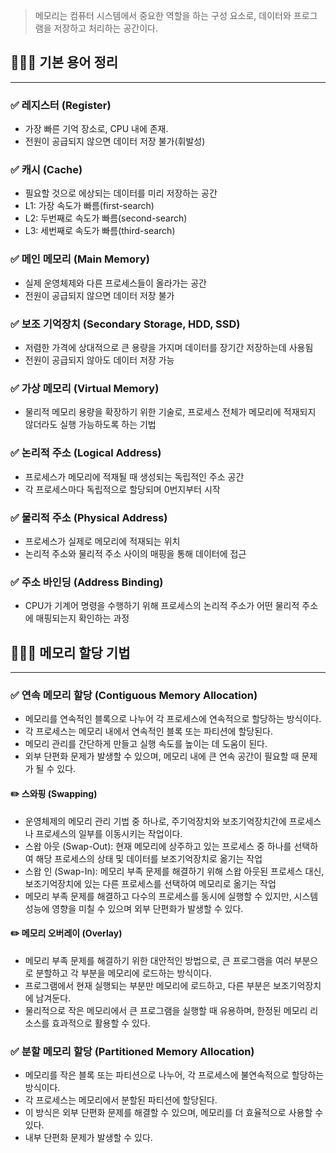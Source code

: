 > 메모리는 컴퓨터 시스템에서 중요한 역할을 하는 구성 요소로, 데이터와 프로그램을 저장하고 처리하는 공간이다.

## 🧑🏻‍💻 기본 용어 정리
---

### ✅ 레지스터 (Register)
- 가장 빠른 기억 장소로, CPU 내에 존재.
- 전원이 공급되지 않으면 데이터 저장 불가(휘발성)

### ✅ 캐시 (Cache)
- 필요할 것으로 에상되는 데이터를 미리 저장하는 공간
- L1: 가장 속도가 빠름(first-search)
- L2: 두번째로 속도가 빠름(second-search)
- L3: 세번째로 속도가 빠름(third-search)

### ✅ 메인 메모리 (Main Memory)
- 실제 운영체제와 다른 프로세스들이 올라가는 공간
- 전원이 공급되지 않으면 데이터 저장 불가

### ✅ 보조 기억장치 (Secondary Storage, HDD, SSD)
- 저렴한 가격에 상대적으로 큰 용량을 가지며 데이터를 장기간 저장하는데 사용됨
- 전원이 공급되지 않아도 데이터 저장 가능

### ✅ 가상 메모리 (Virtual Memory)
- 물리적 메모리 용량을 확장하기 위한 기술로, 프로세스 전체가 메모리에 적재되지 않더라도 실행 가능하도록 하는 기법

### ✅ 논리적 주소 (Logical Address)
- 프로세스가 메모리에 적재될 때 생성되는 독립적인 주소 공간
- 각 프로세스마다 독립적으로 할당되며 0번지부터 시작

### ✅ 물리적 주소 (Physical Address)
- 프로세스가 실제로 메모리에 적재되는 위치
- 논리적 주소와 물리적 주소 사이의 매핑을 통해 데이터에 접근

### ✅ 주소 바인딩 (Address Binding)
- CPU가 기계어 명령을 수행하기 위해 프로세스의 논리적 주소가 어떤 물리적 주소에 매핑되는지 확인하는 과정

## 🧑🏻‍💻 메모리 할당 기법
---

### ✅ 연속 메모리 할당 (Contiguous Memory Allocation)

- 메모리를 연속적인 블록으로 나누어 각 프로세스에 연속적으로 할당하는 방식이다.
- 각 프로세스는 메모리 내에서 연속적인 블록 또는 파티션에 할당된다.
- 메모리 관리를 간단하게 만들고 실행 속도를 높이는 데 도움이 된다.
- 외부 단편화 문제가 발생할 수 있으며, 메모리 내에 큰 연속 공간이 필요할 때 문제가 될 수 있다.

#### ✏️ 스와핑 (Swapping)

- 운영체제의 메모리 관리 기법 중 하나로, 주기억장치와 보조기억장치간에 프로세스나 프로세스의 일부를 이동시키는 작업이다.
- 스왑 아웃 (Swap-Out): 현재 메모리에 상주하고 있는 프로세스 중 하나를 선택하여 해당 프로세스의 상태 및 데이터를 보조기억장치로 옮기는 작업
- 스왑 인 (Swap-In): 메모리 부족 문제를 해결하기 위해 스왑 아웃된 프로세스 대신, 보조기억장치에 있는 다른 프로세스를 선택하여 메모리로 옮기는 작업
- 메모리 부족 문제를 해결하고 다수의 프로세스를 동시에 실행할 수 있지만, 시스템 성능에 영향을 미칠 수 있으며 외부 단편화가 발생할 수 있다.

#### ✏️ 메모리 오버레이 (Overlay)

- 메모리 부족 문제를 해결하기 위한 대안적인 방법으로, 큰 프로그램을 여러 부분으로 분할하고 각 부분을 메모리에 로드하는 방식이다.
- 프로그램에서 현재 실행되는 부분만 메모리에 로드하고, 다른 부분은 보조기억장치에 남겨둔다.
- 물리적으로 작은 메모리에서 큰 프로그램을 실행할 때 유용하며, 한정된 메모리 리소스를 효과적으로 활용할 수 있다.

### ✅ 분할 메모리 할당 (Partitioned Memory Allocation)

- 메모리를 작은 블록 또는 파티션으로 나누어, 각 프로세스에 불연속적으로 할당하는 방식이다.
- 각 프로세스는 메모리에서 분할된 파티션에 할당된다.
- 이 방식은 외부 단편화 문제를 해결할 수 있으며, 메모리를 더 효율적으로 사용할 수 있다.
- 내부 단편화 문제가 발생할 수 있다.